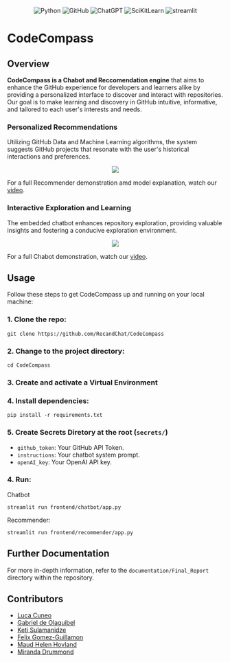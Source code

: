 <p align="center">
  <img src="https://img.shields.io/badge/Python-14354C?style=for-the-badge&logo=python&logoColor=white" alt="Python" />
  <img src="https://img.shields.io/badge/GitHub-100000?style=for-the-badge&logo=github&logoColor=white" alt="GitHub" />
  <img src="https://img.shields.io/badge/ChatGPT-74aa9c?style=for-the-badge&logo=openai&logoColor=white" alt="ChatGPT" />
  <img src="https://img.shields.io/badge/scikit_learn-F7931E?style=for-the-badge&logo=scikit-learn&logoColor=white" alt="SciKitLearn" />
  <img src="https://img.shields.io/badge/Streamlit-FF4B4B?style=for-the-badge&logo=Streamlit&logoColor=white" alt="streamlit" />
</p>

# CodeCompass

## Overview

**CodeCompass is a Chabot and Reccomendation engine** that aims to enhance the GitHub experience for developers and learners alike by providing a personalized interface to discover and interact with repositories. Our goal is to make learning and discovery in GitHub intuitive, informative, and tailored to each user's interests and needs.

### Personalized Recommendations
Utilizing GitHub Data and Machine Learning algorithms, the system suggests GitHub projects that resonate with the user's historical interactions and preferences.

<p align="center">
  <img src="https://github.com/RecandChat/CodeCompass/assets/99414447/9b53abfd-d06f-43b4-a1c4-63fce2c5b7d8" />
</p>

For a full Recommender demonstration amd model explanation, watch our [video](https://www.youtube.com/watch?v=SPVVdKDqeag).

### Interactive Exploration and Learning
The embedded chatbot enhances repository exploration, providing valuable insights and fostering a conducive exploration environment.

<p align="center">
  <img src="https://github.com/RecandChat/CodeCompass/assets/99414447/2eaa069c-fd50-4518-bde3-3661a8d61061" />
</p>

For a full Chabot demonstration, watch our [video](https://youtu.be/iaSOjpxsE7s?si=-GKZ6iMEcsuDD4SD).

## Usage

Follow these steps to get CodeCompass up and running on your local machine:

### **1.** Clone the repo:
```
git clone https://github.com/RecandChat/CodeCompass
```
### **2.** Change to the project directory:
```
cd CodeCompass
```
### **3.** Create and activate a Virtual Environment


### **4.** Install dependencies:
```
pip install -r requirements.txt
```
### **5.** Create Secrets Diretory at the root (`secrets/`)
- `github_token`: Your GitHub API Token.
- `instructions`: Your chatbot system prompt.
- `openAI_key`: Your OpenAI API key.
### **4.** Run:
  
Chatbot
```
streamlit run frontend/chatbot/app.py
```
Recommender:
```
streamlit run frontend/recommender/app.py
```
## Further Documentation
For more in-depth information, refer to the `documentation/Final_Report` directory within the repository.

## Contributors
- [Luca Cuneo](https://github.com/Lukasaurus11)
- [Gabriel de Olaguibel](https://github.com/gabrieldeolaguibel)
- [Keti Sulamanidze](https://github.com/KTsula)
- [Felix Gomez-Guillamon](https://github.com/felixggj)
- [Maud Helen Hovland](https://github.com/maudhelen)
- [Miranda Drummond](https://github.com/mirandadrummond)
